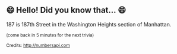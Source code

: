 ## 😄 Hello! Did you know that... 😄
187 is 187th Street in the Washington Heights section of Manhattan.

<sup>(come back in 5 minutes for the next trivia)</sup>


<sup>Credits: http://numbersapi.com</sup>
